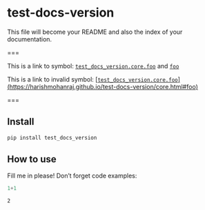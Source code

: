 test-docs-version
================

<!-- WARNING: THIS FILE WAS AUTOGENERATED! DO NOT EDIT! -->

This file will become your README and also the index of your
documentation.

===

This is a link to symbol:
[`test_docs_version.core.foo`](https://harishmohanraj.github.io/test-docs-version/core.html#foo)
and
[`foo`](https://harishmohanraj.github.io/test-docs-version/core.html#foo)

This is a link to invalid symbol:
[\[`test_docs_version.core.foo`\](https://harishmohanraj.github.io/test-docs-version/core.html#foo)](https://harishmohanraj.github.io/test-docs-version/0.0.1rc11/api/test_docs_version/core/foo/#test_docs_version.core.foo)

===

## Install

``` sh
pip install test_docs_version
```

## How to use

Fill me in please! Don’t forget code examples:

``` python
1+1
```

    2
